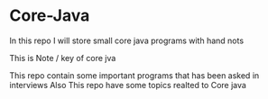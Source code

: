 # Core-Java
In this repo I will store small core java programs with hand nots 

This is Note / key of core jva 

This repo contain some important programs that has been asked in interviews 
Also This repo have some topics realted to Core java 

